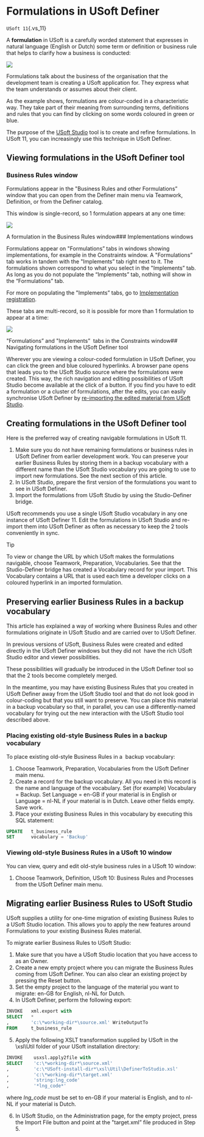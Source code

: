 # Formulations in USoft Definer

`USoft 11`{.vs_11}

A **formulation** in USoft is a carefully worded statement that expresses in natural language (English or Dutch) some term or definition or business rule that helps to clarify how a business is conducted:

![](/api/Collaboration/Between%20business%20rules%20and%20implementations/assets/7e9aa663-b1aa-4bc5-a0c1-3348779d8fa3.png)

Formulations talk about the business of the organisation that the development team is creating a USoft application for. They express what the team understands or assumes about their client.

As the example shows, formulations are colour-coded in a characteristic way. They take part of their meaning from surrounding terms, definitions and rules that you can find by clicking on some words coloured in green or blue.

The purpose of the [USoft Studio](/docs/Business%20rules/USoft%20Studio/USoft%20Studio%20quick%20tour.md) tool is to create and refine formulations. In USoft 11, you can increasingly use this technique in USoft Definer.

## Viewing formulations in the USoft Definer tool

### Business Rules window

Formulations appear in the "Business Rules and other Formulations” window that you can open from the Definer main menu via Teamwork, Definition, or from the Definer catalog.

This window is single-record, so 1 formulation appears at any one time:

![](/api/Collaboration/Between%20business%20rules%20and%20implementations/assets/824e97cf-1548-45aa-9188-64b50a065cc2.png)

A formulation in the Business Rules window### Implementations windows

Formulations appear on "Formulations” tabs in windows showing implementations, for example in the Constraints window. A "Formulations” tab works in tandem with the "Implements” tab right next to it. The formulations shown correspond to what you select in the "Implements” tab. As long as you do not populate the “Implements” tab, nothing will show in the “Formulations” tab.

For more on populating the "Implements” tabs, go to [Implementation registration](/docs/Collaboration/Between%20business%20rules%20and%20implementations/Implementation%20registration.md).

These tabs are multi-record, so it is possible for more than 1 formulation to appear at a time:

![](/api/Collaboration/Between%20business%20rules%20and%20implementations/assets/4bd86801-7eb4-4236-b004-f93db07f8042.png)

"Formulations” and "Implements”  tabs in the Constraints window## Navigating formulations in the USoft Definer tool

Wherever you are viewing a colour-coded formulation in USoft Definer, you can click the green and blue coloured hyperlinks. A browser pane opens that leads you to the USoft Studio source where the formulations were created. This way, the rich navigation and editing possibilities of USoft Studio become available at the click of a button. If you find you have to edit a formulation or a cluster of formulations, after the edits, you can easily synchronise USoft Definer by [re-importing the edited material from USoft Studio]().

## Creating formulations in the USoft Definer tool

Here is the preferred way of creating navigable formulations in USoft 11.

1. Make sure you do not have remaining formulations or business rules in USoft Definer from earlier development work. You can preserve your earlier Business Rules by storing them in a backup vocabulary with a different name than the USoft Studio vocabulary you are going to use to import new formulations. See the next section of this article.
2. In USoft Studio, prepare the first version of the formulations you want to see in USoft Definer.
3. Import the formulations from USoft Studio by using the Studio-Definer bridge.

USoft recommends you use a single USoft Studio vocabulary in any one instance of USoft Definer 11. Edit the formulations in USoft Studio and re-import them into USoft Definer as often as necessary to keep the 2 tools conveniently in sync.

> [!TIP]
> To view or change the URL by which USoft makes the formulations navigable, choose Teamwork, Preparation, Vocabularies. See that the Studio-Definer bridge has created a Vocabulary record for your import. This Vocabulary contains a URL that is used each time a developer clicks on a coloured hyperlink in an imported formulation.

## Preserving earlier Business Rules in a backup vocabulary

This article has explained a way of working where Business Rules and other formulations originate in USoft Studio and are carried over to USoft Definer.

In previous versions of USoft, Business Rules were created and edited directly in the USoft Definer windows but they did not  have the rich USoft Studio editor and viewer possibilities.

These possibilities will gradually be introduced in the USoft Definer tool so that the 2 tools become completely merged.

In the meantime, you may have existing Business Rules that you created in USoft Definer away from the USoft Studio tool and that do not look good in colour-coding but that you still want to preserve. You can place this material in a backup vocabulary so that, in parallel, you can use a differently-named vocabulary for trying out the new interaction with the USoft Studio tool described above.

### Placing existing old-style Business Rules in a backup vocabulary

To place existing old-style Business Rules in a  backup vocabulary:

1. Choose Teamwork, Preparation, Vocabularies from the USoft Definer main menu.
2. Create a record for the backup vocabulary. All you need in this record is the name and language of the vocabulary. Set (for example) Vocabulary = Backup. Set Language = en-GB if your material is in English or Language = nl-NL if your material is in Dutch. Leave other fields empty. Save work.
3. Place your existing Business Rules in this vocabulary by executing this SQL statement:

```sql
UPDATE   t_business_rule
SET      vocabulary = 'Backup'
```

### Viewing old-style Business Rules in a USoft 10 window

You can view, query and edit old-style business rules in a USoft 10 window:

1. Choose Teamwork, Definition, USoft 10: Business Rules and Processes from the USoft Definer main menu.

## Migrating earlier Business Rules to USoft Studio

USoft supplies a utility for one-time migration of existing Business Rules to a USoft Studio location. This allows you to apply the new features around Formulations to your existing Business Rules material.

To migrate earlier Business Rules to USoft Studio:

1. Make sure that you have a USoft Studio location that you have access to as an Owner.
2. Create a new empty project where you can migrate the Business Rules coming from USoft Definer. You can also clear an existing project by pressing the Reset button.
3. Set the empty project to the language of the material you want to migrate: en-GB for English, nl-NL for Dutch.
4. In USoft Definer, perform the following export:

```sql
INVOKE   xml.export with
SELECT   *
,        'c:\*working-dir*\source.xml' WriteOutputTo
FROM     t_business_rule
```

5. Apply the following XSLT transformation supplied by USoft in the \\xsl\\Util folder of your USoft installation directory:

```sql
INVOKE    usxsl.apply2file with
SELECT    'c:\*working-dir*\source.xml'
,         'c:\*USoft-install-dir*\xsl\Util\DefinerToStudio.xsl'
,         'c:\*working-dir*\target.xml'
,         'string:lng_code'
,         '*lng_code*'
```

where *lng_code* must be set to en-GB if your material is English, and to nl-NL if your material is Dutch.

6. In USoft Studio, on the Administration page, for the empty project, press the Import File button and point at the "target.xml” file produced in Step 5.